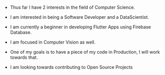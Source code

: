 - Thus far I have 2 interests in the field of Computer Science.
- I am interested in being a Software Developer and a DataScientist.
- I am currently a beginner in developing Flutter Apps using Firebase Database. 
- I am focused in Computer Vision as well.

- One of my goals is to have a piece of my code in Production, I will work towards that.
- I am looking towards contributing to Open Source Projects

